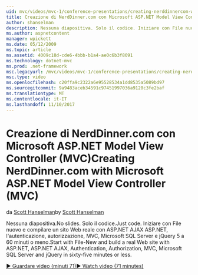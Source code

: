 ```yaml
---
uid: mvc/videos/mvc-1/conference-presentations/creating-nerddinnercom-with-microsoft-aspnet-model-view-controller-mvc
title: Creazione di NerdDinner.com con Microsoft ASP.NET Model View Controller (MVC) | Documenti Microsoft
author: shanselman
description: Nessuna diapositiva. Solo il codice. Iniziare con File nuovo e creare un sito Web reale con ASP.NET AJAX ASP.NET, l'autenticazione, autorizzazione, MVC, Microsoft SQL Server e...
ms.author: aspnetcontent
manager: wpickett
ms.date: 05/12/2009
ms.topic: article
ms.assetid: 4009c18d-cde6-4bbb-b1a4-ae0c6b3f8091
ms.technology: dotnet-mvc
ms.prod: .net-framework
msc.legacyurl: /mvc/videos/mvc-1/conference-presentations/creating-nerddinnercom-with-microsoft-aspnet-model-view-controller-mvc
msc.type: video
ms.openlocfilehash: c20ffa9c2322a6e95528534a1dd8535a5089bd97
ms.sourcegitcommit: 9a9483aceb34591c97451997036a9120c3fe2baf
ms.translationtype: MT
ms.contentlocale: it-IT
ms.lasthandoff: 11/10/2017
---
```

<a name="creating-nerddinnercom-with-microsoft-aspnet-model-view-controller-mvc"></a><span data-ttu-id="326e0-105">Creazione di NerdDinner.com con Microsoft ASP.NET Model View Controller (MVC)</span><span class="sxs-lookup"><span data-stu-id="326e0-105">Creating NerdDinner.com with Microsoft ASP.NET Model View Controller (MVC)</span></span>
====================
<span data-ttu-id="326e0-106">da [Scott Hanselman](https://github.com/shanselman)</span><span class="sxs-lookup"><span data-stu-id="326e0-106">by [Scott Hanselman](https://github.com/shanselman)</span></span>

<span data-ttu-id="326e0-107">Nessuna diapositiva.</span><span class="sxs-lookup"><span data-stu-id="326e0-107">No slides.</span></span> <span data-ttu-id="326e0-108">Solo il codice.</span><span class="sxs-lookup"><span data-stu-id="326e0-108">Just code.</span></span> <span data-ttu-id="326e0-109">Iniziare con File nuovo e compilare un sito Web reale con ASP.NET AJAX ASP.NET, l'autenticazione, autorizzazione, MVC, Microsoft SQL Server e jQuery 5 a 60 minuti o meno.</span><span class="sxs-lookup"><span data-stu-id="326e0-109">Start with File-New and build a real Web site with ASP.NET, ASP.NET AJAX, Authentication, Authorization, MVC, Microsoft SQL Server and jQuery in sixty-five minutes or less.</span></span>

[<span data-ttu-id="326e0-110">&#9654; Guardare video (minuti 71)</span><span class="sxs-lookup"><span data-stu-id="326e0-110">&#9654; Watch video (71 minutes)</span></span>](https://channel9.msdn.com/Blogs/ASP-NET-Site-Videos/creating-nerddinnercom-with-microsoft-aspnet-model-view-controller-mvc)
